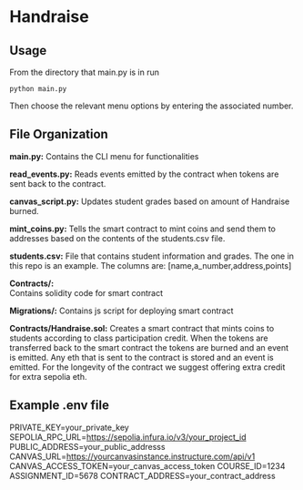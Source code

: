 # Handraise

## Usage
From the directory that main.py is in run 
```
python main.py
```
Then choose the relevant menu options by entering the associated number.

## File Organization

**main.py:** 
Contains the CLI menu for functionalities

**read_events.py:** 
Reads events emitted by the contract when tokens are sent back to the contract. 

**canvas_script.py:** 
Updates student grades based on amount of Handraise burned.

**mint_coins.py:** 
Tells the smart contract to mint coins and send them to addresses based on the contents of the students.csv file.

**students.csv:** 
File that contains student information and grades. The one in this repo is an example.
The columns are: [name,a_number,address,points]

**Contracts/:**  
Contains solidity code for smart contract

**Migrations/:** 
Contains js script for deploying smart contract

**Contracts/Handraise.sol:** 
Creates a smart contract that mints coins to students according to class participation credit.
When the tokens are transferred back to the smart contract the tokens are burned and an event is emitted.
Any eth that is sent to the contract is stored and an event is emitted. For the longevity of the contract we suggest 
offering extra credit for extra sepolia eth.



## Example .env file

PRIVATE_KEY=your_private_key
SEPOLIA_RPC_URL=https://sepolia.infura.io/v3/your_project_id
PUBLIC_ADDRESS=your_public_addresss
CANVAS_URL=https://yourcanvasinstance.instructure.com/api/v1
CANVAS_ACCESS_TOKEN=your_canvas_access_token
COURSE_ID=1234
ASSIGNMENT_ID=5678
CONTRACT_ADDRESS=your_contract_address
